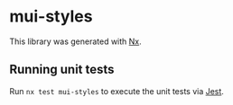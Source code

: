# mui-styles

This library was generated with [Nx](https://nx.dev).

## Running unit tests

Run `nx test mui-styles` to execute the unit tests via [Jest](https://jestjs.io).

